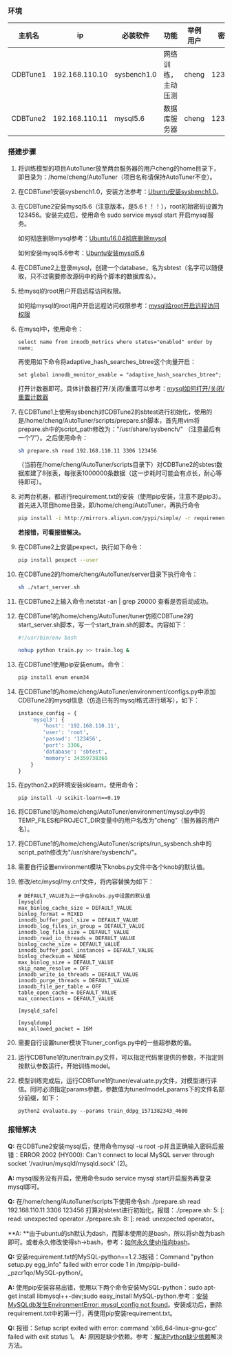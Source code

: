 ### 环境

| 主机名   | ip             | 必装软件    | 功能               | 举例用户 | 密码   | 操作系统    | Python版本 |
| -------- | -------------- | ----------- | ------------------ | -------- | ------ | ----------- | ---------- |
| CDBTune1 | 192.168.110.10 | sysbench1.0 | 网络训练，主动压测 | cheng    | 123456 | Ubuntu16.04 | 2.x        |
| CDBTune2 | 192.168.110.11 | mysql5.6    | 数据库服务器       | cheng    | 123456 | Ubuntu16.04 | 2.x        |

### 搭建步骤

1. 将训练模型的项目AutoTuner放至两台服务器的用户cheng的home目录下，即目录为：/home/cheng/AutoTuner（项目名称请保持AutoTuner不变）。

2. 在CDBTune1安装sysbench1.0，安装方法参考：[Ubuntu安装sysbench1.0](https://blog.csdn.net/cxin917/article/details/81557453)。

3. 在CDBTune2安装mysql5.6（注意版本，是5.6！！！），root初始密码设置为123456。安装完成后，使用命令 sudo service mysql start 开启mysql服务。

   如何彻底删除mysql参考：[Ubuntu16.04彻底删除mysql](https://www.cnblogs.com/mjhblog/p/10499772.html)

   如何安装mysql5.6参考：[Ubuntu安装mysql5.6](https://blog.csdn.net/qq_36641556/article/details/80921737)

4. 在CDBTune2上登录mysql，创建一个database，名为sbtest（名字可以随便取，只不过需要修改源码中的两个脚本的数据库名）。

5. 给mysql的root用户开启远程访问权限。

   如何给mysql的root用户开启远程访问权限参考：[mysql给root开启远程访问权限](https://www.cnblogs.com/goxcheer/p/8797377.html)

6. 在mysql中，使用命令：

   ```mysql
   select name from innodb_metrics where status="enabled" order by name; 
   ```

   再使用如下命令将adaptive_hash_searches_btree这个向量开启：

   ```mysql
   set global innodb_monitor_enable = "adaptive_hash_searches_btree";
   ```

   打开计数器即可。具体计数器打开/关闭/重置可以参考：[mysql如何打开/关闭/重置计数器](https://www.cnblogs.com/yuyutianxia/p/7747035.html)

7. 在CDBTune1上使用sysbench对CDBTune2的sbtest进行初始化，使用的是/home/cheng/AutoTuner/scripts/prepare.sh脚本，首先用vim将prepare.sh中的script_path修改为："/usr/share/sysbench/" （注意最后有一个”/”）。之后使用命令：

   ```bash
   sh prepare.sh read 192.168.110.11 3306 123456
   ```

   （当前在/home/cheng/AutoTuner/scripts目录下）对CDBTune2的sbtest数据库建了8张表，每张表1000000条数据（这一步耗时可能会有点长，耐心等待即可）。

8. 对两台机器，都进行requirement.txt的安装（使用pip安装，注意不是pip3）。首先进入项目home目录，即/home/cheng/AutoTuner，再执行命令 

   ```bash
   pip install -i http://mirrors.aliyun.com/pypi/simple/ -r requirements.txt --trusted-host mirrors.aliyun.com --user
   ```

   **若报错，可看报错解决。**

9. 在CDBTune2上安装pexpect，执行如下命令：

   ```bash
   pip install pexpect --user
   ```

10. 在CDBTune2的/home/cheng/AutoTuner/server目录下执行命令：

    ```bash
    sh ./start_server.sh
    ```

11. 在CDBTune2上输入命令:netstat -an | grep 20000  查看是否启动成功。

12. 在CDBTune1的/home/cheng/AutoTuner/tuner仿照CDBTune2的start_server.sh脚本，写一个start_train.sh的脚本。内容如下：

    ```bash
    #!/usr/bin/env bash
    
    nohup python train.py >> train.log &
    ```

13. 在CDBTune1使用pip安装enum。命令：

    ```bash
    pip install enum enum34
    ```

14. 在CDBTune1的/home/cheng/AutoTuner/environment/configs.py中添加CDBTune2的mysql信息（仿造已有的mysql格式进行填写），如下：

    ```python
    instance_config = {
        'mysql3': {
            'host': '192.168.110.11',
            'user': 'root',
            'passwd': '123456',
            'port': 3306,
            'database': 'sbtest',
            'memory': 34359738368
        }
    }
    ```

15. 在python2.x的环境安装sklearn，使用命令：

    ```shell
    pip install -U scikit-learn==0.19
    ```
    
16. 将CDBTune1的/home/cheng/AutoTuner/environment/mysql.py中的TEMP_FILES和PROJECT_DIR变量中的用户名改为”cheng”（服务器的用户名）。

17. 将CDBTune1的/home/cheng/AutoTuner/scripts/run_sysbench.sh中的script_path修改为"/usr/share/sysbench/"。

18. 需要自行设置environment模块下knobs.py文件中各个knob的默认值。

19. 修改/etc/mysql/my.cnf文件，将内容替换为如下：
    ~~~mysql
    # DEFAULT_VALUE为上一步在knobs.py中设置的默认值
    [mysqld]
    max_binlog_cache_size = DEFAULT_VALUE
    binlog_format = MIXED
    innodb_buffer_pool_size = DEFAULT_VALUE
    innodb_log_files_in_group = DEFAULT_VALUE
    innodb_log_file_size = DEFAULT_VALUE
    innodb_read_io_threads = DEFAULT_VALUE
    binlog_cache_size = DEFAULT_VALUE
    innodb_buffer_pool_instances = DEFAULT_VALUE
    binlog_checksum = NONE
    max_binlog_size = DEFAULT_VALUE
    skip_name_resolve = OFF
    innodb_write_io_threads = DEFAULT_VALUE
    innodb_purge_threads = DEFAULT_VALUE
    innodb_file_per_table = OFF
    table_open_cache = DEFAULT_VALUE
    max_connections = DEFAULT_VALUE
    
    [mysqld_safe]
    
    [mysqldump]
    max_allowed_packet = 16M
    ~~~

19. 需要自行设置tuner模块下tuner_configs.py中的一些超参数的值。

20. 运行CDBTune1的tuner/train.py文件，可以指定代码里提供的参数，不指定则按默认参数运行，开始训练model。

21. 模型训练完成后，运行CDBTune1的tuner/evaluate.py文件，对模型进行评估。同时必须指定params参数，参数值为tuner/model_params下的文件名部分前缀，如下：
    ~~~shell
    python2 evaluate.py --params train_ddpg_1571382343_4600
    ~~~
### 报错解决

**Q:** 在CDBTune2安装mysql后，使用命令mysql -u root -p并且正确输入密码后报错：ERROR 2002 (HY000): Can't connect to local MySQL server through socket '/var/run/mysqld/mysqld.sock' (2)。

**A:** mysql服务没有开启，使用命令sudo service mysql start开启服务再登录mysql即可。

 

**Q:** 在/home/cheng/AutoTuner/scripts下使用命令sh ./prepare.sh read 192.168.110.11 3306 123456 打算对sbtest进行初始化，报错：./prepare.sh: 5: [: read: unexpected operator   ./prepare.sh: 8: [: read: unexpected operator。

**A: **由于ubuntu的sh默认为dash，而脚本使用的是bash，所以将sh改为bash即可。或者永久修改使得sh->bash，参考：[如何永久使sh指向bash](https://blog.csdn.net/hjxu2016/article/details/83867246)。

 

**Q:** 安装requirement.txt的MySQL-python==1.2.3报错：Command "python setup.py egg_info" failed with error code 1 in /tmp/pip-build-_pzcr1qo/MySQL-python/。

**A:** 使用pip安装容易出错，使用以下两个命令安装MySQL-python：sudo apt-get install libmysql++-dev;sudo easy_install MySQL-python.参考：[安装MySQLdb发生EnvironmentError: mysql_config not found](https://blog.csdn.net/xgocn/article/details/82893266)。安装成功后，删除requirement.txt中的第一行，再使用pip安装requirement.txt。

**Q:** 报错：Setup script exited with error: command 'x86_64-linux-gnu-gcc' failed with exit status 1。
**A:** 原因是缺少依赖。参考：[解决Python缺少依赖](https://blog.csdn.net/u012798683/article/details/88403066)解决方法。
